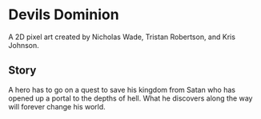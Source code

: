 # Devils Dominion

A 2D pixel art created by Nicholas Wade, Tristan Robertson, and Kris Johnson.

## Story

A hero has to go on a quest to save his kingdom from Satan who has opened up a portal to the depths of hell. What he discovers along the way will forever change his world.
